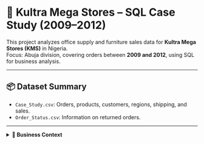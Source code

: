 
# 🧾 Kultra Mega Stores – SQL Case Study (2009–2012)

This project analyzes office supply and furniture sales data for **Kultra Mega Stores (KMS)** in Nigeria.  
Focus: Abuja division, covering orders between **2009 and 2012**, using SQL for business analysis.

---

## 📦 Dataset Summary

- `Case_Study.csv`: Orders, products, customers, regions, shipping, and sales.
- `Order_Status.csv`: Information on returned orders.

---

<details>
<summary><strong>🎯 Business Context</strong></summary>

Kultra Mega Stores serves three types of customers:

- Individual Consumers  
- Small Businesses (Retail)  
- Large Corporations (Wholesale)  

I am a **Business Intelligence Analyst** helping the Abuja branch use its data to answer operational and customer questions. The data was provided in CSV format and imported into a SQL Server database table

---

<details>
<summary><strong>📊 Business Questions Answered with SQL</strong></summary>

### 📌 Case Scenario I
1. Which product category had the highest sales?  

2. What are the Top 3 and Bottom 3 regions in terms of sales?  

3. What were the total sales of appliances in Ontario?  

4. What should KMS do to increase revenue from the bottom 10 customers?  

5. Which shipping method cost the most?

### 📌 Case Scenario II
6. Who are the most valuable customers and what do they typically purchase?  

7. Which small business customer had the highest sales?  

8. Which corporate customer placed the most number of orders between 2009–2012?  

9. Which consumer customer was the most profitable?  

10. Which customer returned items, and what segment do they belong to?  

11. Did KMS appropriately spend shipping costs based on order priority?

</details>

---

## 🧾 SQL Queries & Outputs

```sql
-- 1. Product Category with the Highest Sales
SELECT TOP 1 [Product_Category],
SUM(Sales) AS Total_Sales
FROM case_study
GROUP BY [Product_Category]
ORDER BY Total_Sales DESC;
```
Output
[image](https://github.com/user-attachments/assets/d89b7b0e-de86-48e9-b2cc-105ce6eb1aa5)





```sql
-- 2. Top 3 and Bottom 3 Regions by Sales
---Top 3 Regions
SELECT TOP 3 Region,
SUM(Sales) AS Total_Sales
FROM case_study
GROUP BY Region
ORDER BY Total_Sales DESC;

---Bottom 3 Regions
SELECT TOP 3 Region,
SUM(Sales) AS Total_Sales
FROM case_study
GROUP BY Region
ORDER BY Total_Sales ASC;
```

```sql
-- 3. Total Sales of Appliances in Ontario
SELECT Region, Product_Sub_Category, SUM (Sales) AS [Total_Sales]
FROM Case_Study
WHERE Region = 'Ontario' AND Product_Sub_Category = 'Appliances'
GROUP BY Region, Product_Sub_Category
```

```sql
-- 4. What should KMS do to increase revenue from the bottom 10 customers?  
SELECT TOP 10 [Customer_Name],
SUM(sales) AS Total_Sales
FROM Case_Study
GROUP BY [Customer_Name]
ORDER BY Total_Sales ASC;
```

```sql
-- 5. Which shipping method cost the most?
SELECT Ship_Mode, SUM(Shipping_Cost) AS Total_Shipping_Cost
FROM Case_Study
GROUP BY Ship_Mode
ORDER BY Total_Shipping_Cost DESC;
```

```sql
-- 6. Who are the most valuable customers and what do they typically purchase?  
-- Step 1: Get total sales by customer and category
WITH CustomerCategorySales AS (
SELECT Customer_Name,Product_Category,
SUM(Sales) AS Category_Sales
FROM Case_Study
GROUP BY Customer_Name, Product_Category),
-- Step 2: Rank each category per customer (most sales first)
RankedCategories AS (
SELECT *, ROW_NUMBER() OVER (
PARTITION BY Customer_Name
ORDER BY Category_Sales DESC) AS rn
FROM CustomerCategorySales),
-- Step 3: Get total sales per customer (for top 5)
CustomerTotals AS (
SELECT Customer_Name, SUM(Category_Sales) AS Total_Sales
FROM CustomerCategorySales
GROUP BY Customer_Name),
-- Step 4: Top 5 customers by total sales
Top5Customers AS (
SELECT TOP 5 * FROM CustomerTotals
ORDER BY Total_Sales DESC)
-- Step 5: Join to get each top customer's top product category
SELECT 
rc.Customer_Name,
rc.Product_Category AS Top_Product_Category,
rc.Category_Sales,
t5.Total_Sales
FROM RankedCategories rc
JOIN Top5Customers t5 ON rc.Customer_Name = t5.Customer_Name
WHERE rc.rn = 1
ORDER BY t5.Total_Sales DESC;
```

```sql
-- 7. Which small business customer had the highest sales? 
SELECT TOP 1 Customer_Name, SUM(Sales) AS Total_Sales
FROM Case_Study
WHERE Customer_Segment = 'Small Business'
GROUP BY Customer_Name
ORDER BY Total_Sales DESC;
```

```sql
-- 8. Which corporate customer placed the most number of orders in 2009-2012?
SELECT TOP 1 Customer_Name, COUNT(DISTINCT Order_ID) AS Number_Of_Orders
FROM Case_Study
WHERE Customer_Segment = 'Corporate'
GROUP BY Customer_Name
ORDER BY Number_Of_Orders DESC;
```

```sql
-- 9.  Which consumer customer was the most profitable?  
SELECT TOP 1 Customer_Name, SUM(Profit) AS Total_Profit
FROM Case_Study
WHERE Customer_Segment = 'Consumer'
GROUP BY Customer_Name
ORDER BY Total_Profit DESC;
```

```sql
-- 10. Which customer returned items, and what segment do they belong to?  SELECT DISTINCT 
    cs.[Customer_Name],
    cs.[Customer_Segment]
FROM Case_Study cs
INNER JOIN 
Order_Status os ON cs.[Order_ID] = os.[Order_ID]
WHERE os.[Status] = 'Returned';
```

```sql
-- 11. Did KMS appropriately spend shipping costs based on order priority?
WITH EvaluatedOrders AS (
SELECT Order_ID, Customer_Name, Order_Priority, Ship_Mode, Shipping_Cost, 
Order_Date, Ship_Date,
DATEDIFF(DAY, Order_Date, Ship_Date) AS Shipping_Delay,
CASE 
WHEN Order_Priority IN ('Low', 'Medium') AND Ship_Mode = 'Express Air' 
THEN 'Unnecessary Express'
WHEN Order_Priority IN ('High', 'Critical') AND Ship_Mode = 'Delivery Truck' 
THEN 'Slow for Urgent Order'
ELSE 'Appropriate' END AS Shipping_Evaluation
FROM Case_Study)

SELECT Shipping_Evaluation,
COUNT(DISTINCT Order_ID) AS Order_Count,
SUM(Shipping_Cost) AS Total_Shipping_Cost,
AVG(Shipping_Cost) AS Average_Shipping_Cost,
AVG(Shipping_Delay) AS Average_Shipping_Delay
FROM EvaluatedOrders
GROUP BY Shipping_Evaluation
ORDER BY Order_Count DESC;
```


---

<details>
<summary><strong>📈 Key Insights & Answers to the Questions</strong></summary>

1. **Technology category** had the highest sales.

2. **West, Ontario, and Prarie** were the top regions in terms of sales.
        -**Nunavut, Northwest Territories, and Yukon** were the bottom regions.

3. Total sales of appliances in Ontario was **₦202,347**.

4. The bottom 10 customers showed low engagement and low spend across various categories.
       -**Recommendations:**
           --Identify if these customers are inactive or new.
           --Consider email campaigns, bundle offers, or enticing discounts.

5.**Delivery Truck** incurred the most cost as a shipping method.  

6.**Emily Phan** (Technology), **Deborah Brumfield** (Technology), **Roy Skaria** (Furniture) were top customers.

7.**Dennis Kane** was the small business customer with the highest sales.

8.**Adam Hart** placed the most corporate orders **(18 orders)**.

9.**Emily Phan** was the most profitable consumer customer. 

10.Over **419 unique customers** returned items across different segments.  

11. While **most orders (5,101)** used appropriate shipping,
    -**822 orders were misaligned**, due to mismatched shipping vs priority.
        --451 urgent orders used slow Delivery Truck — risking delays even though average delay looks low.
        --371 non-urgent orders used Express Air — spending extra for speed they didn’t need.

🔎 **Suggestions:**
- Match shipping method to order priority to save cost.  
- Increase revenue from bottom customers using campaigns or bundles.    
- Track and reduce product returns.

</details>

---

## 💻 Tools Used

- SQL Server (SQL Server Management Studio 20)  
- Excel (for dataset review)  
- GitHub (for portfolio sharing)

---

## 👤 About Me

**Victor Adesoye**  
DSA Data Analyst Student 
📧 victoradesoye@gmail.com  
🌍 [LinkedIn](https://linkedin.com/in/victor-adesoye)
